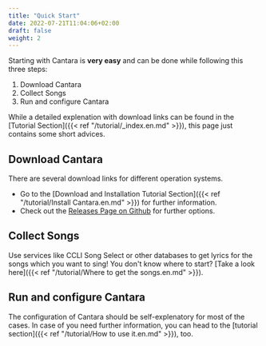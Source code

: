 ```yaml
---
title: "Quick Start"
date: 2022-07-21T11:04:06+02:00
draft: false
weight: 2
---
```


Starting with Cantara is **very easy** and can be done while following this three steps:

 1. Download Cantara
 2. Collect Songs
 3. Run and configure Cantara

While a detailed explenation with download links can be found in the [Tutorial Section]({{< ref "/tutorial/_index.en.md" >}}), this page just contains some short advices.

## Download Cantara

There are several download links for different operation systems.

 * Go to the [Download and Installation Tutorial Section]({{< ref "/tutorial/Install Cantara.en.md" >}}) for further information.
 * Check out the [Releases Page on Github](https://github.com/reckel-jm/cantara/releases) for further options.

## Collect Songs

Use services like CCLI Song Select or other databases to get lyrics for the songs which you want to sing!
You don't know where to start? [Take a look here]({{< ref "/tutorial/Where to get the songs.en.md" >}}).

## Run and configure Cantara

The configuration of Cantara should be self-explenatory for most of the cases. In case of you need further information, you can head to the [tutorial section]({{< ref "/tutorial/How to use it.en.md" >}}), too.
